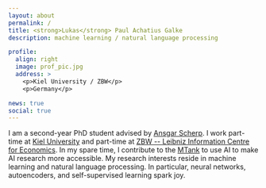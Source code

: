 ```yaml
---
layout: about
permalink: /
title: <strong>Lukas</strong> Paul Achatius Galke
description: machine learning / natural language processing

profile:
  align: right
  image: prof_pic.jpg
  address: >
    <p>Kiel University / ZBW</p>
    <p>Germany</p>

news: true
social: true
---
```


I am a second-year PhD student advised by [Ansgar
Scherp](http://ansgarscherp.net). I work part-time at [Kiel
University](https://www.uni-kiel.de/en) and part-time at [ZBW -- Leibniz
Information Centre for Economics](https://zbw.eu). In my spare time, I
contribute to the [MTank](http://www.themtank.org/) to use AI to make AI research more accessible.
My research interests reside in machine learning and natural language processing.
In particular, neural networks, autoencoders, and self-supervised learning spark joy.
